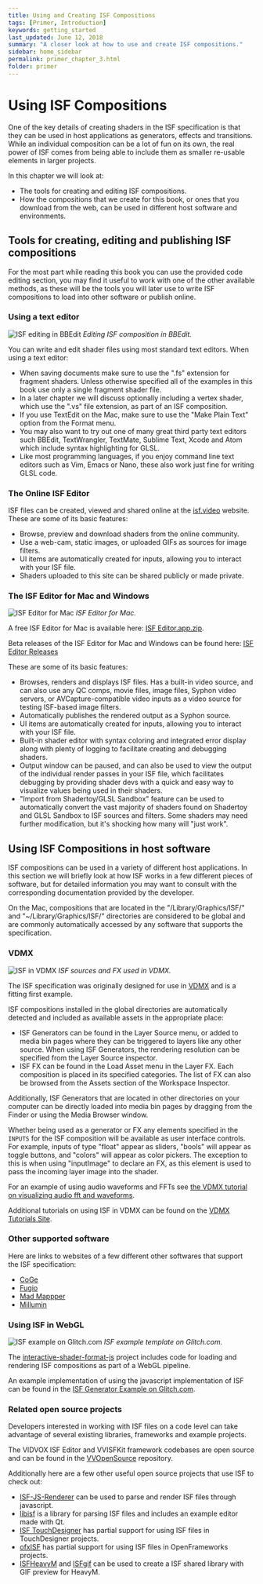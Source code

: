 ```yaml
---
title: Using and Creating ISF Compositions
tags: [Primer, Introduction]
keywords: getting_started
last_updated: June 12, 2018
summary: "A closer look at how to use and create ISF compositions."
sidebar: home_sidebar
permalink: primer_chapter_3.html
folder: primer
---
```


# Using ISF Compositions

One of the key details of creating shaders in the ISF specification is that they can be used in host applications as generators, effects and transitions.  While an individual composition can be a lot of fun on its own, the real power of ISF comes from being able to include them as smaller re-usable elements in larger projects.

In this chapter we will look at:
- The tools for creating and editing ISF compositions.
- How the compositions that we create for this book, or ones that you download from the web, can be used in different host software and environments.

## Tools for creating, editing and publishing ISF compositions

For the most part while reading this book you can use the provided code editing section, you may find it useful to work with one of the other available methods, as these will be the tools you will later use to write ISF compositions to load into other software or publish online.

### Using a text editor

<img src="/primer/3/ISF-in-text-editor.png" alt="ISF editing in BBEdit" />
<em>Editing ISF composition in BBEdit.</em>

You can write and edit shader files using most standard text editors.  When using a text editor:

- When saving documents make sure to use the ".fs" extension for fragment shaders.  Unless otherwise specified all of the examples in this book use only a single fragment shader file.
- In a later chapter we will discuss optionally including a vertex shader, which use the ".vs" file extension, as part of an ISF composition.
- If you use TextEdit on the Mac, make sure to use the "Make Plain Text" option from the Format menu.
- You may also want to try out one of many great third party text editors such BBEdit, TextWrangler, TextMate, Sublime Text, Xcode and Atom which include syntax highlighting for GLSL.
- Like most programming languages, if you enjoy command line text editors such as Vim, Emacs or Nano, these also work just fine for writing GLSL code.

### The Online ISF Editor

ISF files can be created, viewed and shared online at the [isf.video](http://interactiveshaderformat.com) website.  These are some of its basic features:
- Browse, preview and download shaders from the online community.
- Use a web-cam, static images, or uploaded GIFs as sources for image filters.
- UI items are automatically created for inputs, allowing you to interact with your ISF file.
- Shaders uploaded to this site can be shared publicly or made private.

### The ISF Editor for Mac and Windows

<img src="/primer/3/ISF-Editor.png" alt="ISF Editor for Mac" />
<em>ISF Editor for Mac.</em>

A free ISF Editor for Mac is available here: 
[ISF Editor.app.zip](https://www.vidvox.net/download/ISF_Editor_2.9.7.3.dmg).

Beta releases of the ISF Editor for Mac and Windows can be found here:
[ISF Editor Releases](https://github.com/mrRay/VVISF-GL/releases)

These are some of its basic features:
- Browses, renders and displays ISF files. Has a built-in video source, and can also use any QC comps, movie files, image files, Syphon video servers, or AVCapture-compatible video inputs as a video source for testing ISF-based image filters.
- Automatically publishes the rendered output as a Syphon source.
- UI items are automatically created for inputs, allowing you to interact with your ISF file.
- Built-in shader editor with syntax coloring and integrated error display along with plenty of logging to facilitate creating and debugging shaders.
- Output window can be paused, and can also be used to view the output of the individual render passes in your ISF file, which facilitates debugging by providing shader devs with a quick and easy way to visualize values being used in their shaders.
- "Import from Shadertoy/GLSL Sandbox" feature can be used to automatically convert the vast majority of shaders found on Shadertoy and GLSL Sandbox to ISF sources and filters. Some shaders may need further modification, but it's shocking how many will "just work".

## Using ISF Compositions in host software

ISF compositions can be used in a variety of different host applications.  In this section we will briefly look at how ISF works in a few different pieces of software, but for detailed information you may want to consult with the corresponding documentation provided by the developer.

On the Mac, compositions that are located in the "/Library/Graphics/ISF/" and "~/Library/Graphics/ISF/" directories are considered to be global and are commonly automatically accessed by any software that supports the specification.

### VDMX

<img src="/primer/3/ISF-in-VDMX.png" alt="ISF in VDMX" />
<em>ISF sources and FX used in VDMX.</em>

The ISF specification was originally designed for use in [VDMX](http://vidvox.net) and is a fitting first example.

ISF compositions installed in the global directories are automatically detected and included as available assets in the appropriate place:
- ISF Generators can be found in the Layer Source menu, or added to media bin pages where they can be triggered to layers like any other source.  When using ISF Generators, the rendering resolution can be specified from the Layer Source inspector.
- ISF FX can be found in the Load Asset menu in the Layer FX.  Each composition is placed in its specified categories.  The list of FX can also be browsed from the Assets section of the Workspace Inspector.

Additionally, ISF Generators that are located in other directories on your computer can be directly loaded into media bin pages by dragging from the Finder or using the Media Browser window.

Whether being used as a generator or FX any elements specified in the `INPUTS` for the ISF composition will be available as user interface controls.  For example, inputs of type "float" appear as sliders, "bools" will appear as toggle buttons, and "colors" will appear as color pickers.  The exception to this is when using "inputImage" to declare an FX, as this element is used to pass the incoming layer image into the shader.

For an example of using audio waveforms and FFTs see [the VDMX tutorial on visualizing audio fft and waveforms](https://vdmx.vidvox.net/tutorials/visualizing-audio-analysis-fft-and-waveforms).

Additional tutorials on using ISF in VDMX can be found on the [VDMX Tutorials Site](https://vdmx.vidvox.net/search?q=ISF).

### Other supported software

Here are links to websites of a few different other softwares that support the ISF specification:

- [CoGe](https://imimot.com/cogevj/)
- [Fugio](http://www.bigfug.com/software/fugio/)
- [Mad Mappper](http://madmapper.com/)
- [Millumin](http://www.millumin.com/)

### Using ISF in WebGL

<img src="/primer/3/ISF-on-Glitch.png" alt="ISF example on Glitch.com" />
<em>ISF example template on Glitch.com.</em>

The [interactive-shader-format-js](https://github.com/msfeldstein/interactive-shader-format-js) project includes code for loading and rendering ISF compositions as part of a WebGL pipeline.

An example implementation of using the javascript implementation of ISF can be found in the [ISF Generator Example on Glitch.com](https://glitch.com/edit/#!/isf-example?path=README.md).

### Related open source projects

Developers interested in working with ISF files on a code level can take advantage of several existing libraries, frameworks and example projects.

The VIDVOX ISF Editor and VVISFKit framework codebases are open source and can be found in the [VVOpenSource](https://github.com/mrRay/vvopensource) repository.

Additionally here are a few other useful open source projects that use ISF to check out:
- [ISF-JS-Renderer](https://www.github.com/msfeldstein/ISF-JS-Renderer) can be used to parse and render ISF files through javascript.
- [libisf](https://github.com/jcelerier/libisf) is a library for parsing ISF files and includes an example editor made with Qt.
- [ISF TouchDesigner](https://github.com/marcinbiegun/isf-touchdesigner) has partial support for using ISF files in TouchDesigner projects.
- [ofxISF](https://github.com/satoruhiga/ofxISF) has partial support for using ISF files in OpenFrameworks projects.
- [ISFHeavyM](https://github.com/sophiadigitalart/ISFHeavyM) and [ISFgif](https://github.com/sophiadigitalart/ISFGif) can be used to create a ISF shared library with GIF preview for HeavyM.
